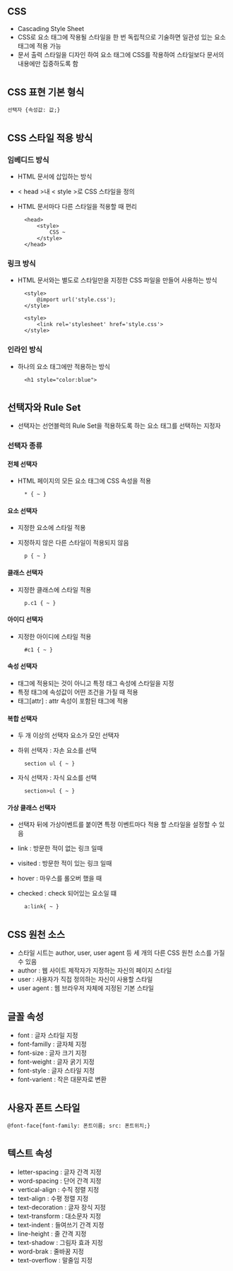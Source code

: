 ## CSS
- Cascading Style Sheet
- CSS로 요소 태그에 작용될 스타일을 한 번 독립적으로 기술하면 일관성 있는 요소 태그에 적용 가능
- 문서 출력 스타일을 디자인 하여 요소 태그에 CSS를 작용하여 스타일보다 문서의 내용에만 집중하도록 함

#
## CSS 표현 기본 형식
    선택자 {속성값: 값;}

#
## CSS 스타일 적용 방식
### 임베디드 방식
- HTML 문서에 삽입하는 방식
- < head >내 < style >로 CSS 스타일을 정의
- HTML 문서마다 다른 스타일을 적용할 때 편리

        <head>
            <style>
                CSS ~
            </style>
        </head>
### 링크 방식
- HTML 문서와는 별도로 스타일만을 지정한 CSS 파일을 만들어 사용하는 방식

        <style>
            @import url('style.css');
        </style>

        <style>
            <link rel='stylesheet' href='style.css'>
        </style>
### 인라인 방식
- 하나의 요소 태그에만 적용하는 방식

        <h1 style="color:blue">
#
## 선택자와 Rule Set
- 선택자는 선언블럭의 Rule Set을 적용하도록 하는 요소 태그를 선택하는 지정자
### 선택자 종류
#### 전체 선택자
- HTML 페이지의 모든 요소 태그에 CSS 속성을 적용
        
        * { ~ }
#### 요소 선택자
- 지정한 요소에 스타일 적용
- 지정하지 않은 다른 스타일이 적용되지 않음

        p { ~ }
#### 클래스 선택자
- 지정한 클래스에 스타일 적용
        
        p.c1 { ~ }
#### 아이디 선택자
- 지정한 아이디에 스타일 적용

        #c1 { ~ }
#### 속성 선택자
- 태그에 적용되는 것이 아니고 특정 태그 속성에 스타일을 지정
- 특정 태그에 속성값이 어떤 조건을 가질 때 적용
- 태그[attr] : attr 속성이 포함된 태그에 적용
#### 복합 선택자
- 두 개 이상의 선택자 요소가 모인 선택자
- 하위 선택자 : 자손 요소를 선택

        section ul { ~ }
- 자식 선택자 : 자식 요소를 선택

        section>ul { ~ }
#### 가상 클래스 선택자
- 선택자 뒤에 가상이벤트를 붙이면 특정 이벤트마다 적용 할 스타일을 설정할 수 있음
- link : 방문한 적이 없는 링크 일때
- visited : 방문한 적이 있는 링크 일때
- hover : 마우스를 롤오버 했을 때
- checked : check 되어있는 요소일 떄

        a:link{ ~ }

#
## CSS 원천 소스
- 스타일 시트는 author, user, user agent 등 세 개의 다른 CSS 원천 소스를 가질 수 있음
- author : 웹 사이트 제작자가 지정하는 자신의 페이지 스타일
- user : 사용자가 직접 정의하는 자신이 사용할 스타일
- user agent : 웹 브라우저 자체에 지정된 기본 스타일

#
## 글꼴 속성
- font : 글자 스타일 지정
- font-familly : 글자체 지정
- font-size : 글자 크기 지정
- font-weight : 글자 굵기 지정
- font-style : 글자 스타일 지정
- font-varient : 작은 대문자로 변환

#
## 사용자 폰트 스타일
    @font-face{font-family: 폰트이름; src: 폰트위치;}

#
## 텍스트 속성
- letter-spacing : 글자 간격 지정
- word-spacing : 단어 간격 지정
- vertical-align : 수직 정렬 지정
- text-align : 수평 정렬 지정
- text-decoration : 글자 장식 지정
- text-transform : 대소문자 지정
- text-indent : 들여쓰기 간격 지정
- line-height : 줄 간격 지정
- text-shadow : 그림자 효과 지정
- word-brak : 줄바꿈 지정
- text-overflow : 말줄임 지정